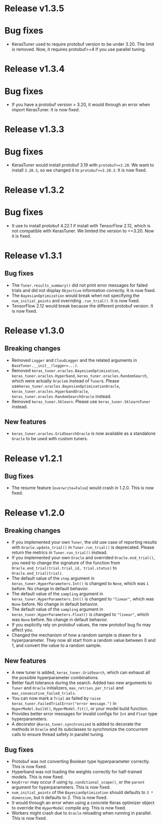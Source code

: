 # Release v1.3.5
# Bug fixes
* KerasTuner used to require protobuf version to be under 3.20. The limit is
  removed. Now, it requires protobuf>=4 if you use parallel tuning.

# Release v1.3.4
# Bug fixes
* If you have a protobuf version > 3.20, it would through an error when import
  KerasTuner. It is now fixed.

# Release v1.3.3

# Bug fixes
* KerasTuner would install protobuf 3.19 with `protobuf<=3.20`. We want to
  install `3.20.3`, so we changed it to `protobuf<=3.20.3`. It is now fixed.

# Release v1.3.2

# Bug fixes
* It use to install protobuf 4.22.1 if install with TensorFlow 2.12, which is
  not compatible with KerasTuner. We limited the version to <=3.20. Now it is
  fixed.

# Release v1.3.1

## Bug fixes
* The `Tuner.results_summary()` did not print error messages for failed trials
  and did not display `Objective` information correctly. It is now fixed.
* The `BayesianOptimization` would break when not specifying the
  `num_initial_points` and overriding `.run_trial()`. It is now fixed.
* TensorFlow 2.12 would break because the different protobuf version. It is now
  fixed.

# Release v1.3.0

## Breaking changes
* Removed `Logger` and `CloudLogger` and the related arguments in
  `BaseTuner.__init__(logger=...)`.
* Removed `keras_tuner.oracles.BayesianOptimization`,
  `keras_tuner.oracles.Hyperband`, `keras_tuner.oracles.RandomSearch`, which
  were actually `Oracle`s instead of `Tuner`s. Please
  use`keras_tuner.oracles.BayesianOptimizationOracle`,
  `keras_tuner.oracles.HyperbandOracle`,
  `keras_tuner.oracles.RandomSearchOracle` instead.
* Removed `keras_tuner.Sklearn`. Please use `keras_tuner.SklearnTuner` instead.

## New features
* `keras_tuner.oracles.GridSearchOracle` is now available as a standalone
  `Oracle` to be used with custom tuners.

# Release v1.2.1

## Bug fixes
* The resume feature (`overwrite=False`) would crash in 1.2.0. This is now fixed.

# Release v1.2.0

## Breaking changes
* If you implemented your own `Tuner`, the old use case of reporting results
  with `Oracle.update_trial()` in `Tuner.run_trial()` is deprecated. Please
  return the metrics in `Tuner.run_trial()` instead.
* If you implemented your own `Oracle` and overrided `Oracle.end_trial()`, you
  need to change the signature of the function from
  `Oracle.end_trial(trial.trial_id, trial.status)` to `Oracle.end_trial(trial)`.
* The default value of the `step` argument in `keras_tuner.HyperParameters.Int()` is
  changed to `None`, which was `1` before. No change in default behavior.
* The default value of the `sampling` argument in
  `keras_tuner.HyperParameters.Int()` is changed to `"linear"`, which was `None`
  before. No change in default behavior.
* The default value of the `sampling` argument in
  `keras_tuner.HyperParameters.Float()` is changed to `"linear"`, which was
  `None` before. No change in default behavior.
* If you explicitly rely on protobuf values, the new protobuf bug fix may affect
  you.
* Changed the mechanism of how a random sample is drawn for a hyperparameter. They
  now all start from a random value between 0 and 1, and convert the value
  to a random sample.

## New features
* A new tuner is added, `keras_tuner.GridSearch`, which can exhaust all the
  possible hyperparameter combinations.
* Better fault tolerance during the search. Added two new arguments to `Tuner`
  and `Oracle` initializers, `max_retries_per_trial` and
  `max_consecutive_failed_trials`.
* You can now mark a `Trial` as failed by
  `raise keras_tuner.FailedTrialError("error message.")` in `HyperModel.build()`,
  `HyperModel.fit()`, or your model build function.
* Provides better error messages for invalid configs for `Int` and `Float` type
  hyperparameters.
* A decorator `@keras_tuner.synchronized` is added to decorate the methods in
  `Oracle` and its subclasses to synchronize the concurrent calls to ensure
  thread safety in parallel tuning.

## Bug fixes
* Protobuf was not converting Boolean type hyperparameter correctly. This is now
  fixed.
* Hyperband was not loading the weights correctly for half-trained models. This
  is now fixed.
* `KeyError` may occur if using `hp.conditional_scope()`, or the `parent`
  argument for hyperparameters. This is now fixed.
* `num_initial_points` of the `BayesianOptimization` should defaults to `3 *
  dimension`, but it defaults to 2. This is now fixed.
* It would through an error when using a concrete Keras optimizer object to
  override the `HyperModel` compile arg. This is now fixed.
* Workers might crash due to `Oracle` reloading when running in parallel. This is
  now fixed.
